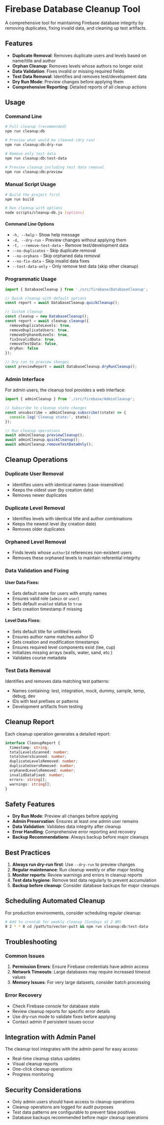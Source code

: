 # Firebase Database Cleanup Tool

A comprehensive tool for maintaining Firebase database integrity by removing duplicates, fixing invalid data, and cleaning up test artifacts.

## Features

- **Duplicate Removal**: Removes duplicate users and levels based on name/title and author
- **Orphan Cleanup**: Removes levels whose authors no longer exist
- **Data Validation**: Fixes invalid or missing required fields
- **Test Data Removal**: Identifies and removes test/development data
- **Dry Run Mode**: Preview changes before applying them
- **Comprehensive Reporting**: Detailed reports of all cleanup actions

## Usage

### Command Line

```bash
# Full cleanup (recommended)
npm run cleanup:db

# Preview what would be cleaned (dry run)
npm run cleanup:db:dry-run

# Remove only test data
npm run cleanup:db:test-data

# Preview cleanup including test data removal
npm run cleanup:db:preview
```

### Manual Script Usage

```bash
# Build the project first
npm run build

# Run cleanup with options
node scripts/cleanup-db.js [options]
```

#### Command Line Options

- `-h, --help` - Show help message
- `-d, --dry-run` - Preview changes without applying them
- `-t, --remove-test-data` - Remove test/development data
- `--no-duplicates` - Skip duplicate removal
- `--no-orphans` - Skip orphaned data removal
- `--no-fix-data` - Skip invalid data fixes
- `--test-data-only` - Only remove test data (skip other cleanup)

### Programmatic Usage

```typescript
import { DatabaseCleanup } from './src/firebase/DatabaseCleanup';

// Quick cleanup with default options
const report = await DatabaseCleanup.quickCleanup();

// Custom cleanup
const cleanup = new DatabaseCleanup();
const report = await cleanup.cleanup({
  removeDuplicateLevels: true,
  removeDuplicateUsers: true,
  removeOrphanedLevels: true,
  fixInvalidData: true,
  removeTestData: false,
  dryRun: false
});

// Dry run to preview changes
const previewReport = await DatabaseCleanup.dryRunCleanup();
```

### Admin Interface

For admin users, the cleanup tool provides a web interface:

```typescript
import { adminCleanup } from './src/firebase/AdminCleanup';

// Subscribe to cleanup state changes
const unsubscribe = adminCleanup.subscribe((state) => {
  console.log('Cleanup state:', state);
});

// Run cleanup operations
await adminCleanup.previewCleanup();
await adminCleanup.quickCleanup();
await adminCleanup.removeTestDataOnly();
```

## Cleanup Operations

### Duplicate User Removal

- Identifies users with identical names (case-insensitive)
- Keeps the oldest user (by creation date)
- Removes newer duplicates

### Duplicate Level Removal

- Identifies levels with identical title and author combinations
- Keeps the newest level (by creation date)
- Removes older duplicates

### Orphaned Level Removal

- Finds levels whose `authorId` references non-existent users
- Removes these orphaned levels to maintain referential integrity

### Data Validation and Fixing

#### User Data Fixes:
- Sets default name for users with empty names
- Ensures valid role (`admin` or `user`)
- Sets default `enabled` status to `true`
- Sets creation timestamp if missing

#### Level Data Fixes:
- Sets default title for untitled levels
- Ensures author name matches author ID
- Sets creation and modification timestamps
- Ensures required level components exist (tee, cup)
- Initializes missing arrays (walls, water, sand, etc.)
- Validates course metadata

### Test Data Removal

Identifies and removes data matching test patterns:
- Names containing: test, integration, mock, dummy, sample, temp, debug, dev
- IDs with test prefixes or patterns
- Development artifacts from testing

## Cleanup Report

Each cleanup operation generates a detailed report:

```typescript
interface CleanupReport {
  timestamp: string;
  totalLevelsScanned: number;
  totalUsersScanned: number;
  duplicateLevelsRemoved: number;
  duplicateUsersRemoved: number;
  orphanedLevelsRemoved: number;
  invalidDataFixed: number;
  errors: string[];
  warnings: string[];
}
```

## Safety Features

- **Dry Run Mode**: Preview all changes before applying
- **Admin Preservation**: Ensures at least one admin user remains
- **Data Validation**: Validates data integrity after cleanup
- **Error Handling**: Comprehensive error reporting and recovery
- **Backup Recommendations**: Always backup before major cleanups

## Best Practices

1. **Always run dry-run first**: Use `--dry-run` to preview changes
2. **Regular maintenance**: Run cleanup weekly or after major testing
3. **Monitor reports**: Review warnings and errors in cleanup reports
4. **Test data hygiene**: Remove test data regularly to prevent accumulation
5. **Backup before cleanup**: Consider database backups for major cleanups

## Scheduling Automated Cleanup

For production environments, consider scheduling regular cleanup:

```bash
# Add to crontab for weekly cleanup (Sundays at 2 AM)
0 2 * * 0 cd /path/to/vector-putt && npm run cleanup:db:test-data
```

## Troubleshooting

### Common Issues

1. **Permission Errors**: Ensure Firebase credentials have admin access
2. **Network Timeouts**: Large databases may require increased timeout values
3. **Memory Issues**: For very large datasets, consider batch processing

### Error Recovery

- Check Firebase console for database state
- Review cleanup reports for specific error details
- Use dry-run mode to validate fixes before applying
- Contact admin if persistent issues occur

## Integration with Admin Panel

The cleanup tool integrates with the admin panel for easy access:

- Real-time cleanup status updates
- Visual cleanup reports
- One-click cleanup operations
- Progress monitoring

## Security Considerations

- Only admin users should have access to cleanup operations
- Cleanup operations are logged for audit purposes
- Test data patterns are configurable to prevent false positives
- Database backups recommended before major cleanup operations
